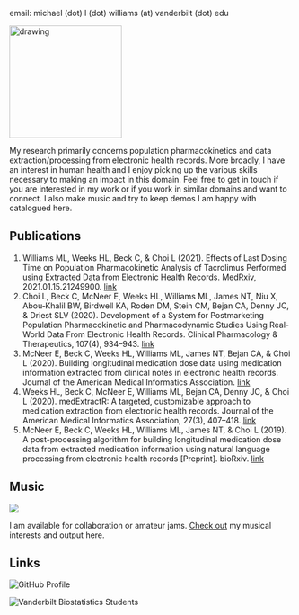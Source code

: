 email: michael (dot) l (dot) williams (at) vanderbilt (dot) edu

<img src="https://michaelleewilliams.github.io/pictures/10017466-2B1C-4572-B573-E1CA415405F2_1_201_a.jpeg" alt="drawing" width="200"/>

My research primarily concerns population pharmacokinetics and data extraction/processing from electronic health records.  More broadly, I have an interest in human health and I enjoy picking up the various skills necessary to making an impact in this domain.  Feel free to get in touch if you are interested in my work or if you work in similar domains and want to connect.  I also make music and try to keep demos I am happy with catalogued here.

## Publications

1. Williams ML, Weeks HL, Beck C, & Choi L (2021). Effects of Last Dosing Time on Population Pharmacokinetic Analysis of Tacrolimus Performed using Extracted Data from Electronic Health Records. MedRxiv, 2021.01.15.21249900. [link](https://doi.org/10.1101/2021.01.15.21249900)
1. Choi L, Beck C, McNeer E, Weeks HL, Williams ML, James NT, Niu X, Abou‐Khalil BW, Birdwell KA, Roden DM, Stein CM, Bejan CA, Denny JC, & Driest SLV (2020). Development of a System for Postmarketing Population Pharmacokinetic and Pharmacodynamic Studies Using Real-World Data From Electronic Health Records. Clinical Pharmacology & Therapeutics, 107(4), 934–943. [link](https://doi.org/10.1002/cpt.1787)
1. McNeer E, Beck C, Weeks HL, Williams ML, James NT, Bejan CA, & Choi L (2020). Building longitudinal medication dose data using medication information extracted from clinical notes in electronic health records. Journal of the American Medical Informatics Association. [link](https://doi.org/10.1093/jamia/ocaa291)
1. Weeks HL, Beck C, McNeer E, Williams ML, Bejan CA, Denny JC, & Choi L (2020). medExtractR: A targeted, customizable approach to medication extraction from electronic health records. Journal of the American Medical Informatics Association, 27(3), 407–418. [link](https://doi.org/10.1093/jamia/ocz207)
1. McNeer E, Beck C, Weeks HL, Williams ML, James NT, & Choi L (2019). A post-processing algorithm for building longitudinal medication dose data from extracted medication information using natural language processing from electronic health records [Preprint]. bioRxiv. [link](https://doi.org/10.1101/775015)

## Music

![](https://michaelleewilliams.github.io/pictures/1BE0830C-E359-468F-BDFF-F4215D2330EB_1_201_a.jpeg)

I am available for collaboration or amateur jams. [Check out](https://michaelleewilliams.github.io/splash/music.html) my musical interests and output here.


## Links

![GitHub Profile](https://github.com/michaelleewilliams)

![Vanderbilt Biostatistics Students](https://www.vanderbilt.edu/biostatistics-graduate/cpt/people/michael-williams/)

